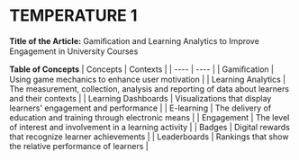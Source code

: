 # TEMPERATURE 1
**Title of the Article:** Gamiﬁcation and Learning Analytics to Improve Engagement in University Courses

**Table of Concepts**
| Concepts | Contexts |
| ---- | ---- |
| Gamiﬁcation | Using game mechanics to enhance user motivation |
| Learning Analytics | The measurement, collection, analysis and reporting of data about learners and their contexts |
| Learning Dashboards | Visualizations that display learners' engagement and performance |
| E-learning | The delivery of education and training through electronic means |
| Engagement | The level of interest and involvement in a learning activity |
| Badges | Digital rewards that recognize learner achievements |
| Leaderboards | Rankings that show the relative performance of learners |